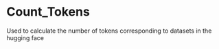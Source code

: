 # Count_Tokens
Used to calculate the number of tokens corresponding to datasets in the hugging face
